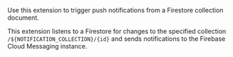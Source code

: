 Use this extension to trigger push notifications from a Firestore collection document.

This extension listens to a Firestore for changes to the specified collection
`/${NOTIFICATION_COLLECTION}/{id}` and sends notifications to the Firebase Cloud Messaging instance.